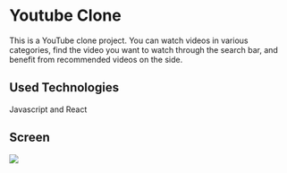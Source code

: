 <h1> Youtube Clone</h1>

This is a YouTube clone project. You can watch videos in various categories, find the video you want to watch through the search bar, and benefit from recommended videos on the side.

<h2> Used Technologies </h2>

Javascript and React

<h2> Screen </h2>

![](Screen.gif)
